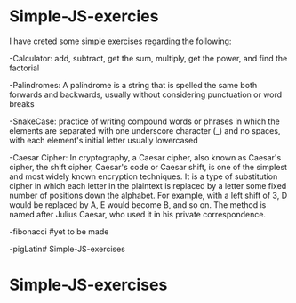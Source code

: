 # Simple-JS-exercies

I have creted some simple exercises regarding the following:

-Calculator:
add, subtract, get the sum, multiply, get the power, and find the factorial

-Palindromes:
A palindrome is a string that is spelled the same both forwards and backwards, usually without considering punctuation or word breaks

-SnakeCase:
practice of writing compound words or phrases in which the elements are separated with one underscore character (_) and no spaces, with each element's initial letter usually lowercased 

-Caesar Cipher:
In cryptography, a Caesar cipher, also known as Caesar's cipher, the shift cipher, Caesar's code or Caesar shift, is one of the simplest and most widely known encryption techniques. It is a type of substitution cipher in which each letter in the plaintext is replaced by a letter some fixed number of positions down the alphabet. For example, with a left shift of 3, D would be replaced by A, E would become B, and so on. The method is named after Julius Caesar, who used it in his private correspondence.


-fibonacci #yet to be made

-pigLatin# Simple-JS-exercises
# Simple-JS-exercises
